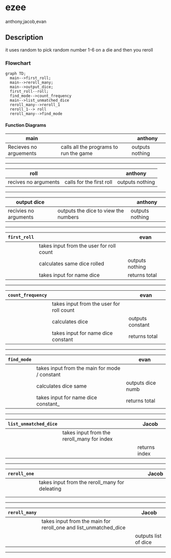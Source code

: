 # ezee
anthony,jacob,evan

##  Description
it uses random to pick random number 1-6 on a die and then you reroll

###  Flowchart
```mermaid
graph TD;
  main-->first_roll;
  main-->reroll_many;
  main-->output_dice;
  first_roll--roll;
  find_mode-->count_frequency
  main-->list_unmatched_dice
  reroll_many-->reroll_1
  reroll_1--> roll
  reroll_many-->find_mode
```

#### Function Diagrams

| main    |               |  anthony    |
| ------------------ | ------------- | ------------ |
| Recieves no arguements    | calls all the programs to run the game |   outputs nothing          
***
| roll    |               |     anthony   |
| ------------------ | ------------- | ------------ |
| recives no arguments   | calls for the first roll |     outputs nothing         |

***
| output dice    |               |     anthony   |
| ------------------ | ------------- | ------------ |
| recivies no arguments   | outputs the dice to view the numbers  |    outputs nothing          |

***
| `first_roll`    |               |     evan   |
| ------------------ | ------------- | ------------ |
|     | takes input from the user for roll count  |              |
|      | calculates same dice rolled  | outputs nothing             |
|       | takes input for name dice | returns total |
***
| `count_frequency`    |               |     evan   |
| ------------------ | ------------- | ------------ |
|     | takes input from the user for roll count  |              |
|      | calculates dice  | outputs constant             |
|       | takes input for name dice constant | returns total |
***
| `find_mode`    |               |     evan   |
| ------------------ | ------------- | ------------ |
|     | takes input from the main for mode / constant  |              |
|      | calculates dice same  | outputs dice numb             |
|       | takes input for name dice constant_ | returns total |
***
| `list_unmatched_dice`    |               |     Jacob   |
| ------------------ | ------------- | ------------ |
|     | takes input from the reroll_many for index |              |
|       |  | returns index |
***
| `reroll_one`    |               |     Jacob   |
| ------------------ | ------------- | ------------ |
|     | takes input from the reroll_many for deleating  |              |
|      |   |              |
|       |  |  |
***
| `reroll_many`    |               |     Jacob   |
| ------------------ | ------------- | ------------ |
|     | takes input from the main for reroll_one and list_unmatched_dice  |              |
|      |   | outputs list of dice             |
***
